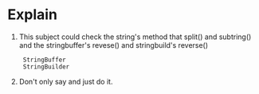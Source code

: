 # Explain

1. This subject could check the string's method that split() and subtring() and the stringbuffer's revese() and
   stringbuild's reverse()

        StringBuffer 
        StringBuilder
2. Don't only say and just do it.
